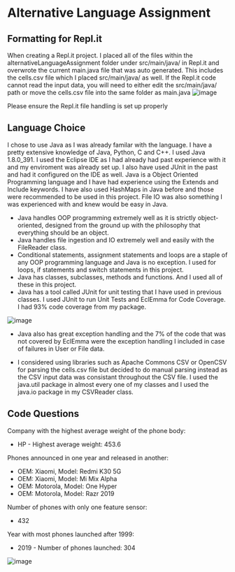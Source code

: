 # Alternative Language Assignment
## Formatting for Repl.it
When creating a Repl.it project. I placed all of the files within the alternativeLanguageAssignment folder under src/main/java/ in Repl.it and overwrote the current main.java file that was auto generated. This includes the cells.csv file which I placed src/main/java/ as well. If the Repl.it code cannot read the input data, you will need to either edit the src/main/java/ path or move the cells.csv file into the same folder as main.java
![image](https://github.com/jscalzimarti/AlternativeLanguageAssignment/assets/125903169/cc0c5b3f-a71a-40fd-a7f6-24c9a2b3e3d4)

Please ensure the Repl.it file handling is set up properly


## Language Choice
I chose to use Java as I was already familar with the language. I have a pretty extensive knowledge of Java, Python, C and C++. I used Java 1.8.0_391. I used the Eclipse IDE as I had already had past experience with it and my enviroment was already set up. I also have used JUnit in the past and had it configured on the IDE as well. Java is a Object Oriented Programming language and I have had experience using the Extends and Include keywords. I have also used HashMaps in Java before and those were recommended to be used in this project. File IO was also something I was experienced with and knew would be easy in Java.

- Java handles OOP programming extremely well as it is strictly object-oriented, designed from the ground up with the philosophy that everything should be an object.
- Java handles file ingestion and IO extremely well and easily with the FileReader class.
- Conditional statements, assignment statements and loops are a staple of any OOP programming language and Java is no exception. I used for loops, if statements and switch statements in this project.
- Java has classes, subclasses, methods and functions. And I used all of these in this project.
- Java has a tool called JUnit for unit testing that I have used in previous classes. I used JUnit to run Unit Tests and EclEmma for Code Coverage. I had 93% code coverage from my package.

![image](https://github.com/jscalzimarti/AlternativeLanguageAssignment/assets/125903169/43494442-a3b9-4d92-afab-2f6c66b3c1f5)

- Java also has great exception handling and the 7% of the code that was not covered by EclEmma were the exception handling I included in case of failures in User or File data.

- I considered using libraries such as Apache Commons CSV or OpenCSV for parsing the cells.csv file but decided to do manual parsing instead as the CSV input data was consistant throughout the CSV file. I used the java.util package in almost every one of my classes and I used the java.io package in my CSVReader class.



## Code Questions
Company with the highest average weight of the phone body: 
- HP - Highest average weight: 453.6

Phones announced in one year and released in another:
- OEM: Xiaomi, Model: Redmi K30 5G
- OEM: Xiaomi, Model: Mi Mix Alpha
- OEM: Motorola, Model: One Hyper
- OEM: Motorola, Model: Razr 2019

Number of phones with only one feature sensor: 
- 432

Year with most phones launched after 1999: 
- 2019 - Number of phones launched: 304

![image](https://github.com/jscalzimarti/AlternativeLanguageAssignment/assets/125903169/90945957-cfb9-4643-9d42-9cb39947260a)

